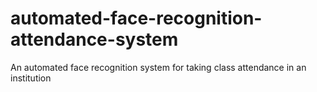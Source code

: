 # automated-face-recognition-attendance-system
An automated face recognition system for taking class attendance in an institution
